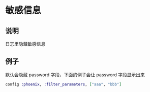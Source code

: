 # 敏感信息

## 说明

日志里隐藏敏感信息

## 例子

默认会隐藏 password 字段，下面的例子会让 password 字段显示出来

```elixir
config :phoenix, :filter_parameters, ["aaa", "bbb"]
```
